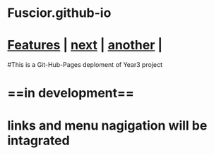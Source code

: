 # Fuscior.github-io
# [Features]( https://Fuscior.github.io/Features) | [next]( https://Fuscior.github.io/Features) | [another]( https://Fuscior.github.io/Features) |
#This is a Git-Hub-Pages deploment of Year3 project
# ==in development==
# links and menu nagigation will be intagrated

